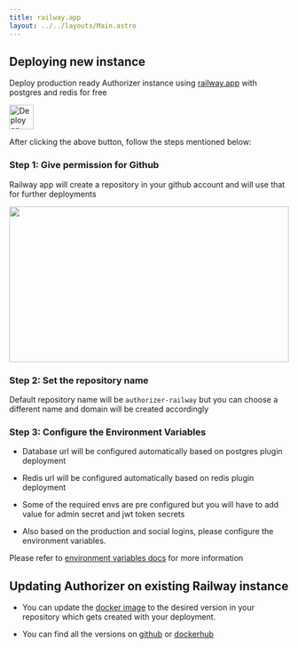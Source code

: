 ```yaml
---
title: railway.app
layout: ../../layouts/Main.astro
---
```


## Deploying new instance

Deploy production ready Authorizer instance using [railway.app](https://github.com/authorizerdev/authorizer-railway) with postgres and redis for free
<br/>

<a target="_blank" href="https://railway.app/new/template?template=https://github.com/authorizerdev/authorizer-railway&amp;plugins=postgresql,redis"><img src="https://railway.app/button.svg" style="height: 44px" alt="Deploy on Railway"></a>

After clicking the above button, follow the steps mentioned below:

### Step 1: Give permission for Github

Railway app will create a repository in your github account and will use that for further deployments

<img src="/images/railway.png" style="height:20em;width:100%;object-fit:contain;"/>

### Step 2: Set the repository name

Default repository name will be `authorizer-railway` but you can choose a different name and domain will be created accordingly

### Step 3: Configure the Environment Variables

- Database url will be configured automatically based on postgres plugin deployment

- Redis url will be configured automatically based on redis plugin deployment

- Some of the required envs are pre configured but you will have to add value for admin secret and jwt token secrets

- Also based on the production and social logins, please configure the environment variables.

Please refer to [environment variables docs](/core/env) for more information

## Updating Authorizer on existing Railway instance

- You can update the [docker image](https://github.com/authorizerdev/authorizer-railway/blob/main/Dockerfile#L1) to the desired version in your repository which gets created with your deployment.

- You can find all the versions on [github](https://github.com/authorizerdev/authorizer/releases) or [dockerhub](https://hub.docker.com/r/lakhansamani/authorizer)
